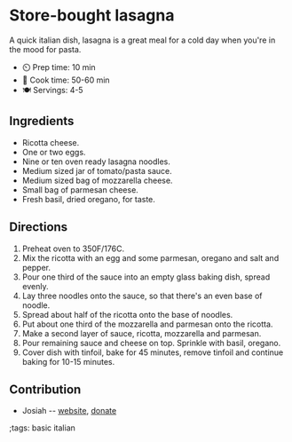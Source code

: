 # Store-bought lasagna

A quick italian dish, lasagna is a great meal for a cold day when you're in the mood for pasta. 

- ⏲️ Prep time: 10 min
- 🍳 Cook time: 50-60 min
- 🍽️ Servings: 4-5

## Ingredients
- Ricotta cheese. 
- One or two eggs.
- Nine or ten oven ready lasagna noodles.
- Medium sized jar of tomato/pasta sauce.
- Medium sized bag of mozzarella cheese.
- Small bag of parmesan cheese.  
- Fresh basil, dried oregano, for taste.

## Directions

1. Preheat oven to 350F/176C. 
2. Mix the ricotta with an egg and some parmesan, oregano and salt and pepper.
3. Pour one third of the sauce into an empty glass baking dish, spread evenly. 
4. Lay three noodles onto the sauce, so that there's an even base of noodle. 
5. Spread about half of the ricotta onto the base of noodles. 
6. Put about one third of the mozzarella and parmesan onto the ricotta. 
7. Make a second layer of sauce, ricotta, mozzarella and parmesan. 
8. Pour remaining sauce and cheese on top. Sprinkle with basil, oregano.
9. Cover dish with tinfoil, bake for 45 minutes, remove tinfoil and continue baking for 10-15 minutes.

## Contribution

- Josiah -- [website](https://himiko.cloud), [donate](https://himiko.cloud/donate/)

;tags: basic italian
